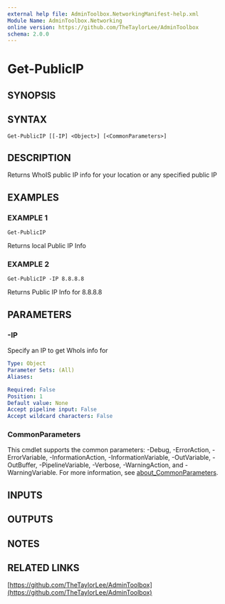 ```yaml
---
external help file: AdminToolbox.NetworkingManifest-help.xml
Module Name: AdminToolbox.Networking
online version: https://github.com/TheTaylorLee/AdminToolbox
schema: 2.0.0
---
```


# Get-PublicIP

## SYNOPSIS

## SYNTAX

```
Get-PublicIP [[-IP] <Object>] [<CommonParameters>]
```

## DESCRIPTION
Returns WhoIS public IP info for your location or any specified public IP

## EXAMPLES

### EXAMPLE 1
```
Get-PublicIP
```

Returns local Public IP Info

### EXAMPLE 2
```
Get-PublicIP -IP 8.8.8.8
```

Returns Public IP Info for 8.8.8.8

## PARAMETERS

### -IP
Specify an IP to get WhoIs info for

```yaml
Type: Object
Parameter Sets: (All)
Aliases:

Required: False
Position: 1
Default value: None
Accept pipeline input: False
Accept wildcard characters: False
```

### CommonParameters
This cmdlet supports the common parameters: -Debug, -ErrorAction, -ErrorVariable, -InformationAction, -InformationVariable, -OutVariable, -OutBuffer, -PipelineVariable, -Verbose, -WarningAction, and -WarningVariable. For more information, see [about_CommonParameters](http://go.microsoft.com/fwlink/?LinkID=113216).

## INPUTS

## OUTPUTS

## NOTES

## RELATED LINKS

[https://github.com/TheTaylorLee/AdminToolbox](https://github.com/TheTaylorLee/AdminToolbox)

